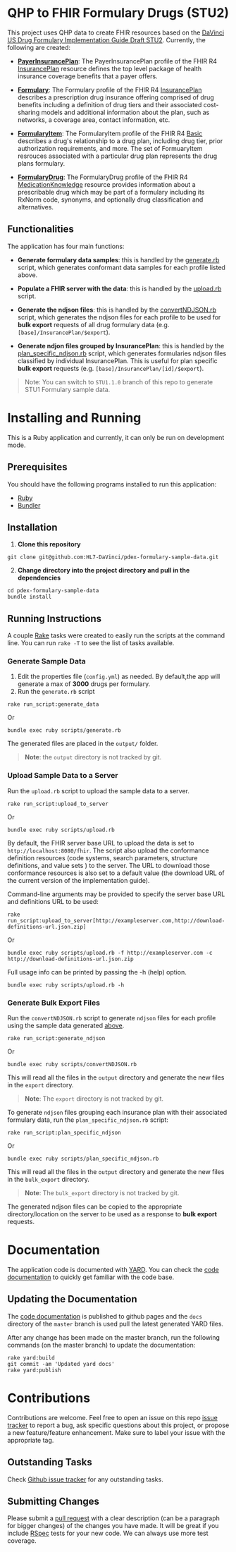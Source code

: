 # QHP to FHIR Formulary Drugs (STU2)

This project uses QHP data to create FHIR resources based on the [DaVinci US Drug Formulary Implementation Guide Draft STU2](https://build.fhir.org/ig/HL7/davinci-pdex-formulary/branches/master/index.html). Currently, the following are created:

- __[PayerInsurancePlan](https://build.fhir.org/ig/HL7/davinci-pdex-formulary/branches/master/StructureDefinition-usdf-PayerInsurancePlan)__:
The PayerInsurancePlan profile of the FHIR R4 [InsurancePlan](http://hl7.org/fhir/R4/insuranceplan.html) resource defines the top level package of health insurance coverage benefits that a payer offers.

- __[Formulary](https://build.fhir.org/ig/HL7/davinci-pdex-formulary/branches/master/StructureDefinition-usdf-Formulary.html)__:
The Formulary profile of the FHIR R4 [InsurancePlan](http://hl7.org/fhir/R4/insuranceplan.html) describes a prescription drug insurance offering comprised of drug benefits including a definition of drug tiers and their associated cost-sharing models and additional information about the plan, such as networks, a coverage area, contact information, etc.

- __[FormularyItem](https://build.fhir.org/ig/HL7/davinci-pdex-formulary/branches/master/StructureDefinition-usdf-FormularyItem.html)__:
The FormularyItem profile of the FHIR R4 [Basic](http://hl7.org/fhir/R4/basic.html) describes a drug's relationship to a drug plan, including drug tier, prior authorization requirements, and more. The set of FormuaryItem resrouces associated with a particular drug plan represents the drug plans formulary.

- __[FormularyDrug](https://build.fhir.org/ig/HL7/davinci-pdex-formulary/branches/master/StructureDefinition-usdf-FormularyDrug.html)__:
The FormularyDrug profile of the FHIR R4 [MedicationKnowledge](http://hl7.org/fhir/medicationknowledge.html) resource provides information about a prescribable drug which may be part of a formulary including its RxNorm code, synonyms, and optionally drug classification and alternatives.

## Functionalities

The application has four main functions:
- __Generate formulary data samples__: this is handled by the [generate.rb](https://github.com/HL7-DaVinci/pdex-formulary-sample-data/blob/master/scripts/generate.rb) script, which generates conformant data samples for each profile listed above.

- __Populate a FHIR server with the data__: this is handled by the [upload.rb](https://github.com/HL7-DaVinci/pdex-formulary-sample-data/blob/master/scripts/upload.rb) script.

- __Generate the ndjson files__: this is handled by the [convertNDJSON.rb](https://github.com/HL7-DaVinci/pdex-formulary-sample-data/blob/master/scripts/convertNDJSON.rb) script, which generates the ndjson files for each profile to be used for __bulk export__ requests of all drug formulary data (e.g. `[base]/InsurancePlan/$export`).

- __Generate ndjon files grouped by InsurancePlan__: this is handled by the [plan_specific_ndjson.rb](https://github.com/HL7-DaVinci/pdex-formulary-sample-data/blob/master/scripts/plan_specific_ndjson.rb) script, which generates formularies ndjson files classified by individual InsurancePlan. This is useful for plan specific __bulk export__ requests (e.g. `[base]/InsurancePlan/[id]/$export`).

> Note: You can switch to `STU1.1.0` branch of this repo to generate STU1 Formulary sample data.


# Installing and Running

This is a Ruby application and currently, it can only be run on development mode.

## Prerequisites
You should have the following programs installed to run this application:
- [Ruby](https://www.ruby-lang.org/)
- [Bundler](https://bundler.io/)

## Installation

1. __Clone this repository__
```
git clone git@github.com:HL7-DaVinci/pdex-formulary-sample-data.git
```
2. __Change directory into the project directory and pull in the dependencies__
```
cd pdex-formulary-sample-data
bundle install
```

## Running Instructions

A couple [Rake](https://github.com/ruby/rake) tasks were created to easily run the scripts at the command line. You can run `rake -T` to see the list of tasks available.

### Generate Sample Data

1. Edit the properties file (`config.yml`) as needed. By default,the app will generate a max of __3000__ drugs per formulary.
2. Run the `generate.rb` script
```
rake run_script:generate_data
```
Or

```
bundle exec ruby scripts/generate.rb
```

The generated files are placed in the `output/` folder.
> __Note__: the `output` directory is not tracked by git.

### Upload Sample Data to a Server

Run the `upload.rb` script to upload the sample data to a server.
```
rake run_script:upload_to_server
```
Or

```
bundle exec ruby scripts/upload.rb
```
By default, the FHIR server base URL to upload the data is set to `http://localhost:8080/fhir`. The script also upload the conformance definition resources (code systems, search parameters, structure definitions, and value sets ) to the server. The URL to download those conformance resources is also set to a default value (the download URL of the current version of the implementation guide).

Command-line arguments may be provided to specify the server base URL and definitions URL to be used:

```
rake run_script:upload_to_server[http://exampleserver.com,http://download-definitions-url.json.zip]
```
Or

```
bundle exec ruby scripts/upload.rb -f http://exampleserver.com -c http://download-definitions-url.json.zip
```

Full usage info can be printed by passing the -h (help) option.
```
bundle exec ruby scripts/upload.rb -h
```

### Generate Bulk Export Files

Run the `convertNDJSON.rb` script to generate `ndjson` files for each profile using the sample data generated [above](#generate-sample-data "Goto generate-sample-data").

```
rake run_script:generate_ndjson
```
Or

```
bundle exec ruby scripts/convertNDJSON.rb
```

This will read all the files in the `output` directory and generate the new files in the `export` directory.

> __Note__: The `export` directory is not tracked by git.

To generate `ndjson` files grouping each insurance plan with their associated formulary data, run the `plan_specific_ndjson.rb` script:

```
rake run_script:plan_specific_ndjson
```
Or

```
bundle exec ruby scripts/plan_specific_ndjson.rb
```
This will read all the files in the `output` directory and generate the new files in the `bulk_export` directory.

> __Note__: The `bulk_export` directory is not tracked by git.

The generated ndjson files can be copied to the appropriate directory/location on the server to be used as a response to __bulk export__ requests.

# Documentation

The application code is documented with [YARD](https://github.com/lsegal/yard#yard-yay-a-ruby-documentation-tool). You can check the [code documentation](#stub) to quickly get familiar with the code base.

## Updating the Documentation

The [code documentation](#stub) is published to github pages and the `docs` directory of the `master` branch is used pull the latest generated YARD files.

After any change has been made on the master branch, run the following commands (on the master branch) to update the documentation:
```
rake yard:build
git commit -am 'Updated yard docs'
rake yard:publish
```

# Contributions

Contributions are welcome. Feel free to open an issue on this repo [issue tracker](https://github.com/HL7-DaVinci/pdex-formulary-sample-data/issues) to report a bug, ask specific questions about this project, or propose a new feature/feature enhancement. Make sure to label your issue with the appropriate tag.

## Outstanding Tasks

Check [Github issue tracker](https://github.com/HL7-DaVinci/pdex-formulary-sample-data/issues) for any outstanding tasks.

## Submitting Changes

Please submit a [pull request](https://github.com/HL7-DaVinci/pdex-formulary-sample-data/pulls) with a clear description (can be a paragraph for bigger changes) of the changes you have made. It will be great if you include [RSpec](https://rspec.info/) tests for your new code. We can always use more test coverage.
